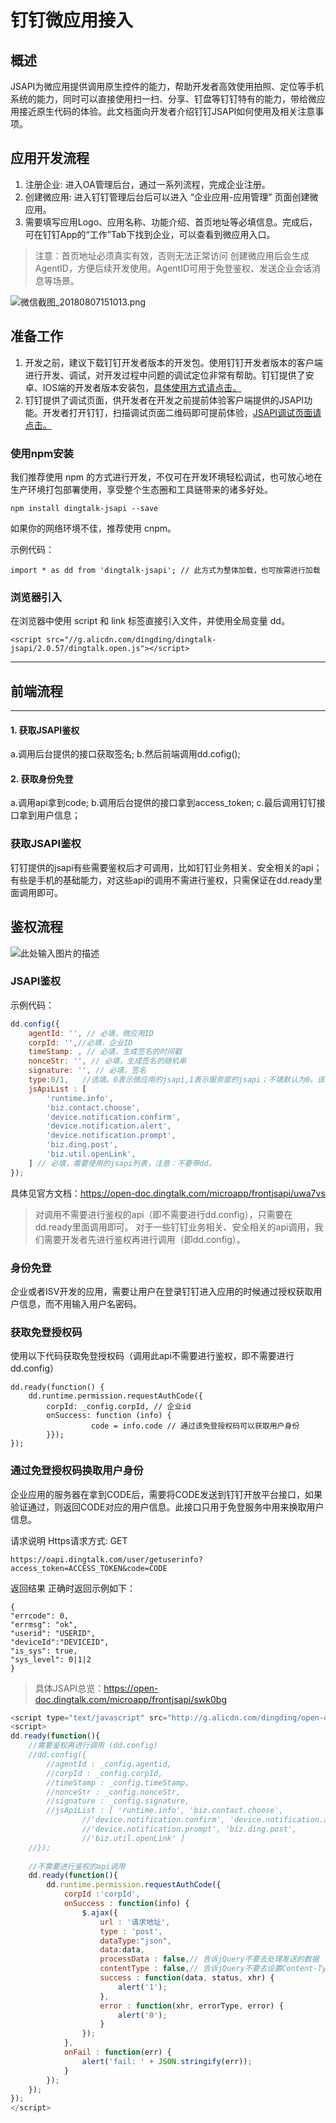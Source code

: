 # 钉钉微应用接入

## 概述

JSAPI为微应用提供调用原生控件的能力，帮助开发者高效使用拍照、定位等手机系统的能力，同时可以直接使用扫一扫、分享、钉盘等钉钉特有的能力，带给微应用接近原生代码的体验。此文档面向开发者介绍钉钉JSAPI如何使用及相关注意事项。

## 应用开发流程

 1. 注册企业: 进入OA管理后台，通过一系列流程，完成企业注册。
 2. 创建微应用: 进入钉钉管理后台后可以进入 “企业应用-应用管理” 页面创建微应用。 
 3. 需要填写应用Logo、应用名称、功能介绍、首页地址等必填信息。完成后，可在钉钉App的“工作”Tab下找到企业，可以查看到微应用入口。

>注意：首页地址必须真实有效，否则无法正常访问
创建微应用后会生成AgentID，方便后续开发使用。AgentID可用于免登鉴权、发送企业会话消息等场景。

![微信截图_20180807151013.png](https://user-gold-cdn.xitu.io/2019/5/23/16ae3d82257d2d95?w=1089&h=620&f=png&s=148152)

## 准备工作
1. 开发之前，建议下载钉钉开发者版本的开发包。使用钉钉开发者版本的客户端进行开发、调试，对开发过程中问题的调试定位非常有帮助。钉钉提供了安卓、IOS端的开发者版本安装包，[具体使用方式请点击。][1]
2. 钉钉提供了调试页面，供开发者在开发之前提前体验客户端提供的JSAPI功能。开发者打开钉钉，扫描调试页面二维码即可提前体验，[JSAPI调试页面请点击。][2]

### 使用npm安装

我们推荐使用 npm 的方式进行开发，不仅可在开发环境轻松调试，也可放心地在生产环境打包部署使用，享受整个生态圈和工具链带来的诸多好处。

```
npm install dingtalk-jsapi --save
```
如果你的网络环境不佳，推荐使用 cnpm。

示例代码：
```
import * as dd from 'dingtalk-jsapi'; // 此方式为整体加载，也可按需进行加载
```

### 浏览器引入

在浏览器中使用 script 和 link 标签直接引入文件，并使用全局变量 dd。

```
<script src="//g.alicdn.com/dingding/dingtalk-jsapi/2.0.57/dingtalk.open.js"></script>
```

---
## 前端流程
---
#### 1. 获取JSAPI鉴权
a.调用后台提供的接口获取签名;
b.然后前端调用dd.cofig();
#### 2. 获取身份免登
a.调用api拿到code;
b.调用后台提供的接口拿到access_token;
c.最后调用钉钉接口拿到用户信息；

### 获取JSAPI鉴权

钉钉提供的jsapi有些需要鉴权后才可调用，比如钉钉业务相关、安全相关的api；有些是手机的基础能力，对这些api的调用不需进行鉴权，只需保证在dd.ready里面调用即可。

## 鉴权流程

![此处输入图片的描述][3]

### JSAPI鉴权

示例代码：

```javascript
dd.config({
    agentId: '', // 必填，微应用ID
    corpId: '',//必填，企业ID
    timeStamp: , // 必填，生成签名的时间戳
    nonceStr: '', // 必填，生成签名的随机串
    signature: '', // 必填，签名
    type:0/1,   //选填。0表示微应用的jsapi,1表示服务窗的jsapi；不填默认为0。该参数从dingtalk.js的0.8.3版本开始支持
    jsApiList : [
		'runtime.info',
		'biz.contact.choose',
		'device.notification.confirm',
		'device.notification.alert',
		'device.notification.prompt',
		'biz.ding.post',
		'biz.util.openLink',
	] // 必填，需要使用的jsapi列表，注意：不要带dd。
});

```

具体见官方文档：https://open-doc.dingtalk.com/microapp/frontjsapi/uwa7vs


>对调用不需要进行鉴权的api（即不需要进行dd.config），只需要在dd.ready里面调用即可。
>对于一些钉钉业务相关、安全相关的api调用，我们需要开发者先进行鉴权再进行调用（即dd.config）。


### 身份免登

企业或者ISV开发的应用，需要让用户在登录钉钉进入应用的时候通过授权获取用户信息，而不用输入用户名密码。

### 获取免登授权码

使用以下代码获取免登授权码（调用此api不需要进行鉴权，即不需要进行dd.config）

```
dd.ready(function() {
    dd.runtime.permission.requestAuthCode({
        corpId: _config.corpId, // 企业id
        onSuccess: function (info) {
                  code = info.code // 通过该免登授权码可以获取用户身份
        }});
});
```

### 通过免登授权码换取用户身份

企业应用的服务器在拿到CODE后，需要将CODE发送到钉钉开放平台接口，如果验证通过，则返回CODE对应的用户信息。此接口只用于免登服务中用来换取用户信息。

请求说明
Https请求方式: GET

```
https://oapi.dingtalk.com/user/getuserinfo?access_token=ACCESS_TOKEN&code=CODE

```

返回结果
正确时返回示例如下：

```
{
"errcode": 0,
"errmsg": "ok",
"userid": "USERID",
"deviceId":"DEVICEID",
"is_sys": true,
"sys_level": 0|1|2
}
```

>具体JSAPI总览：https://open-doc.dingtalk.com/microapp/frontjsapi/swk0bg
 

```javascript
<script type="text/javascript" src="http://g.alicdn.com/dingding/open-develop/1.5.1/dingtalk.js"></script>
<script>
dd.ready(function(){
    //需要鉴权再进行调用 (dd.config)
    //dd.config({
        //agentId : _config.agentid,
        //corpId : _config.corpId,
        //timeStamp : _config.timeStamp,
        //nonceStr : _config.nonceStr,
        //signature : _config.signature,
        //jsApiList : [ 'runtime.info', 'biz.contact.choose',
                //'device.notification.confirm', 'device.notification.alert',
                //'device.notification.prompt', 'biz.ding.post',
                //'biz.util.openLink' ]
    //});
 
    //不需要进行鉴权的api调用
    dd.ready(function(){
        dd.runtime.permission.requestAuthCode({
            corpId :'corpId',
            onSuccess : function(info) {
                $.ajax({
                    url : '请求地址',
                    type : 'post',
                    dataType:"json",  
                    data:data,  
                    processData : false,// 告诉jQuery不要去处理发送的数据 
                    contentType : false,// 告诉jQuery不要去设置Content-Type请求头
                    success : function(data, status, xhr) {
                        alert('1');
                    },
                    error : function(xhr, errorType, error) {
                        alert('0');
                    }
                });
            },
            onFail : function(err) {
                alert('fail: ' + JSON.stringify(err));
            }
        });
    });    
});
</script>
```


[1]: https://open-doc.dingtalk.com/microapp/debug  
[2]: https://wsdebug.dingtalk.com/
[3]: https://user-gold-cdn.xitu.io/2019/5/23/16ae3d80089dd84d?w=2413&h=2195&f=png&s=485977